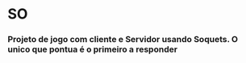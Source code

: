 # SO
### Projeto de jogo com cliente e Servidor usando Soquets. O unico que pontua é o primeiro a responder
